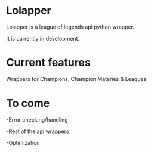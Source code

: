 # Lolapper
Lolapper is a league of legends api python wrapper.

It is currently in development.

# Current features
Wrappers for Champions, Champion Materies & Leagues.


# To come
-Error checking/handling

-Rest of the api wrappers

-Optimization
